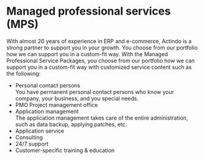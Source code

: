 # Managed professional services (MPS)


With almost 20 years of experience in ERP and e-commerce, Actindo is a strong partner to support you in your growth. You choose from our portfolio how we can support you in a custom-fit way.
With the Managed Professional Service Packages, you choose from our portfolio how we can support you in a custom-fit way with customized service content such as the following:
- Personal contact persons   
    You have permanent personal contact persons who know your company, your business, and you special needs.
- PMO Project management office   
- Application management   
    The application management takes care of the entire administration, such as data backup, applying patches, etc.
- Application service   
- Consulting   
- 24/7 support  
- Customer-specific training & education
